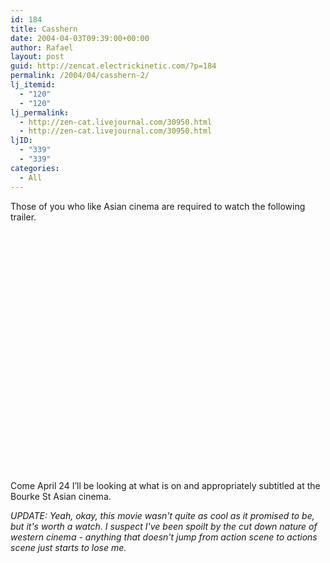 ```yaml
---
id: 184
title: Casshern
date: 2004-04-03T09:39:00+00:00
author: Rafael
layout: post
guid: http://zencat.electrickinetic.com/?p=184
permalink: /2004/04/casshern-2/
lj_itemid:
  - "120"
  - "120"
lj_permalink:
  - http://zen-cat.livejournal.com/30950.html
  - http://zen-cat.livejournal.com/30950.html
ljID:
  - "339"
  - "339"
categories:
  - All
---
```

Those of you who like Asian cinema are required to watch the following trailer.

<object classid="clsid:d27cdb6e-ae6d-11cf-96b8-444553540000" width="480" height="385" codebase="http://download.macromedia.com/pub/shockwave/cabs/flash/swflash.cab#version=6,0,40,0"><param name="allowFullScreen" value="true" /><param name="allowscriptaccess" value="always" /><param name="src" value="http://www.youtube.com/v/TAFFjGol460?fs=1&amp;hl=en_US" /><param name="allowfullscreen" value="true" /><embed type="application/x-shockwave-flash" width="480" height="385" src="http://www.youtube.com/v/TAFFjGol460?fs=1&amp;hl=en_US" allowscriptaccess="always" allowfullscreen="true"></embed></object>

Come April 24 I’ll be looking at what is on and appropriately subtitled at the Bourke St Asian cinema.

<em>UPDATE: Yeah, okay, this movie wasn't quite as cool as it promised to be, but it's worth a watch. I suspect I've been spoilt by the cut down nature of western cinema - anything that doesn't jump from action scene to actions scene just starts to lose me. </em>